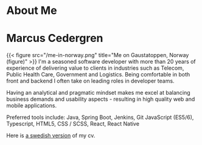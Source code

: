 # About Me

# Marcus Cedergren #
{{< figure src="/me-in-norway.png" title="Me on Gaustatoppen, Norway  (figure)" >}}
I'm a seasoned software developer with more than 20 years of experience of delivering value to clients in industries such as Telecom, Public Health Care, Government and Logistics. Being comfortable in both front and backend I often take on leading roles in developer teams. 

Having an analytical and pragmatic mindset makes me excel at balancing business demands and usability aspects - resulting in high quality web and mobile applications.

Preferred tools include:
Java, Spring Boot, Jenkins, Git
JavaScript (ES5/6), Typescript, HTML5, CSS / SCSS, React, React Native


Here is [a swedish version](/files/marcus-cedergren-cv-svenska.pdf) of my cv. 

